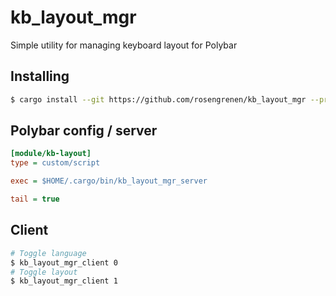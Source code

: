 # kb_layout_mgr

Simple utility for managing keyboard layout for Polybar

## Installing

```bash
$ cargo install --git https://github.com/rosengrenen/kb_layout_mgr --profile dist
```

## Polybar config / server

```ini
[module/kb-layout]
type = custom/script

exec = $HOME/.cargo/bin/kb_layout_mgr_server

tail = true
```

## Client

```bash
# Toggle language
$ kb_layout_mgr_client 0
# Toggle layout
$ kb_layout_mgr_client 1
```
